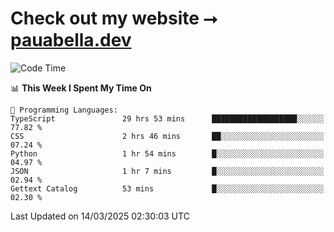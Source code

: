 # Check out my website ⭢ [pauabella.dev](https://pauabella.dev)

<!--START_SECTION:waka-->
![Code Time](http://img.shields.io/badge/Code%20Time-4%2C208%20hrs%201%20min-blue)

📊 **This Week I Spent My Time On** 

```text
💬 Programming Languages: 
TypeScript               29 hrs 53 mins      ███████████████████░░░░░░   77.82 % 
CSS                      2 hrs 46 mins       ██░░░░░░░░░░░░░░░░░░░░░░░   07.24 % 
Python                   1 hr 54 mins        █░░░░░░░░░░░░░░░░░░░░░░░░   04.97 % 
JSON                     1 hr 7 mins         █░░░░░░░░░░░░░░░░░░░░░░░░   02.94 % 
Gettext Catalog          53 mins             █░░░░░░░░░░░░░░░░░░░░░░░░   02.30 % 
```


 Last Updated on 14/03/2025 02:30:03 UTC
<!--END_SECTION:waka-->
